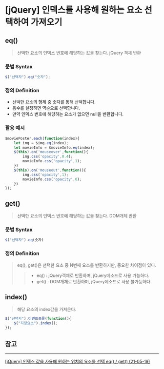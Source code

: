# [jQuery] 인덱스를 사용해 원하는 요소 선택하여 가져오기

## eq()
> 선택한 요소의 인덱스 번호에 해당하는 값을 찾는다. jQuery 객체 반환

### 문법 Syntax
```javascript
$("선택자").eq("숫자");
```

### 정의 Definition
- 선택한 요소의 형제 중 숫자를 통해 선택합니다.
- 음수를 설정하면 역순으로 선택합니다.
- 만약 인덱스 번호에 해당하는 요소가 없으면 null을 반환합니다.

### 활용 예시
```javascript
$moviePoster.each(function(index){
    let img = $img.eq(index);
    let movieInfo = $movieInfo.eq(index);
    $(this).on('mouseover',function(){
        img.css('opacity',0.4);
        movieInfo.css('opacity',1);
    })
    $(this).on('mouseout',function(){
        img.css('opacity',1);
        movieInfo.css('opacity',0);
    })
});
```

## get()
> 선택한 요소의 인덱스 번호에 해당하는 값을 찾는다. DOM개체 반환

### 문법 Syntax
```javascript
$("선택자").eq(숫자)
```

### 정의 Definition

> eq(), get()은 선택한 요소 중 N번째 요소를 반환하지만, 중요한 차이점이 있다.
>> - eq() : jQuery객체로 반환하며, jQuery메소드로 사용 가능하다.
>> - get() : DOM개체로 반환하며, jQuery메소드로 사용 불가능하다.

## index()
> 해당 요소의 index값을 가져온다.

```javascript
$("선택자").이벤트종류(function(){
	$("지정요소").index();
});
```


## 참고
---
[[jQuery] 인덱스 값을 사용해 원하는 위치의 요소를 선택 eq() / get() (21-05-19)](https://log.designichthus.com/61)